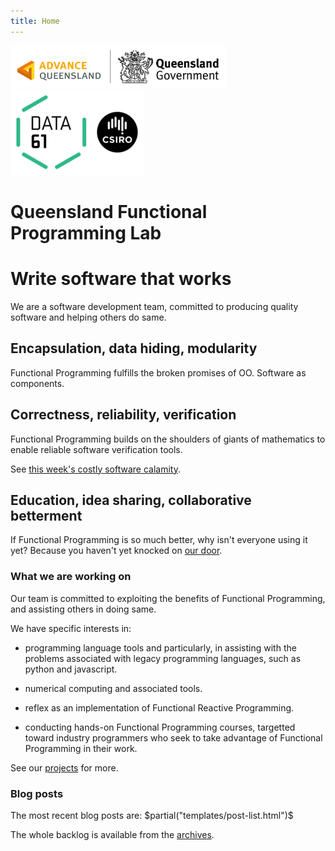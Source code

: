 ```yaml
---
title: Home
---
```


<div class="container-fluid">
  <div class="row">
  <div class="col-xs-12 col-md-6">
  <img alt="Advance Queensland" src="images/advance-queensland.jpg" id="advance-qld-logo" width="344.4px" height="67.2px"/>
  </div>
  <div class="col-xs-12 col-md-6">
  <img class="data61-logo-fp" alt="Data61 logo" src="images/data61-logo_213x137.png" id="data61-logo"/>
  </div>
  </div>
</div>

# Queensland Functional Programming Lab

<div class="jumbotron">
  <h1>Write software that works</h1>
  We are a software development team, committed to producing quality software and helping others do same.
</div>

<div class="page-header">
  <h2>Encapsulation, data hiding, modularity</h2>
</div>

Functional Programming fulfills the broken promises of OO. Software as components.

<div class="page-header">
  <h2>Correctness, reliability, verification</h2>
</div>
 
Functional Programming builds on the shoulders of giants of mathematics to enable reliable software verification tools.

See [this week's costly software calamity](./posts/2017-week-32-software-calamity/).
 
<div class="page-header">
  <h2>Education, idea sharing, collaborative betterment</h2>
</div>
 
If Functional Programming is so much better, why isn't everyone using it yet? Because you haven't yet knocked on [our door](./contact).

<div class="page-header">
  <h3>What we are working on</h3>
</div>

Our team is committed to exploiting the benefits of Functional Programming, and
assisting others in doing same.

We have specific interests in:

* programming language tools and particularly, in assisting with the problems
  associated with legacy programming languages, such as python and javascript.

* numerical computing and associated tools.

* reflex as an implementation of Functional Reactive Programming.

* conducting hands-on Functional Programming courses, targetted toward industry
programmers who seek to take advantage of Functional Programming in their work.

See our [projects](./projects) for more.

<div class="page-header">
  <h3>Blog posts</h3>
</div>

The most recent blog posts are:
$partial("templates/post-list.html")$

The whole backlog is available from the [archives](./archive).
